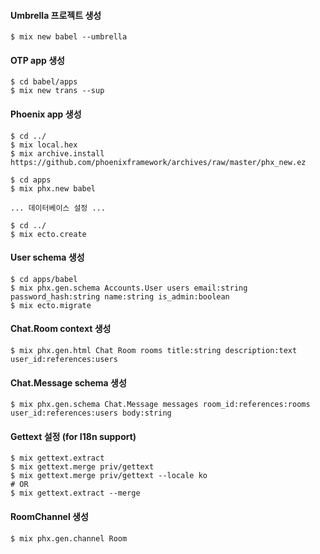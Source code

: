 #### Umbrella 프로젝트 생성
```shell
$ mix new babel --umbrella
```

#### OTP app 생성
```shell
$ cd babel/apps
$ mix new trans --sup
```

#### Phoenix app 생성
```shell
$ cd ../
$ mix local.hex
$ mix archive.install https://github.com/phoenixframework/archives/raw/master/phx_new.ez

$ cd apps
$ mix phx.new babel

... 데이터베이스 설정 ...

$ cd ../
$ mix ecto.create
```

#### User schema 생성
```shell
$ cd apps/babel
$ mix phx.gen.schema Accounts.User users email:string password_hash:string name:string is_admin:boolean
$ mix ecto.migrate
```

#### Chat.Room context 생성
```shell
$ mix phx.gen.html Chat Room rooms title:string description:text user_id:references:users
```

#### Chat.Message schema 생성
```shell
$ mix phx.gen.schema Chat.Message messages room_id:references:rooms user_id:references:users body:string
```

#### Gettext 설정 (for I18n support)
```shell
$ mix gettext.extract
$ mix gettext.merge priv/gettext
$ mix gettext.merge priv/gettext --locale ko
# OR
$ mix gettext.extract --merge
```

#### RoomChannel 생성
```shell
$ mix phx.gen.channel Room
```
